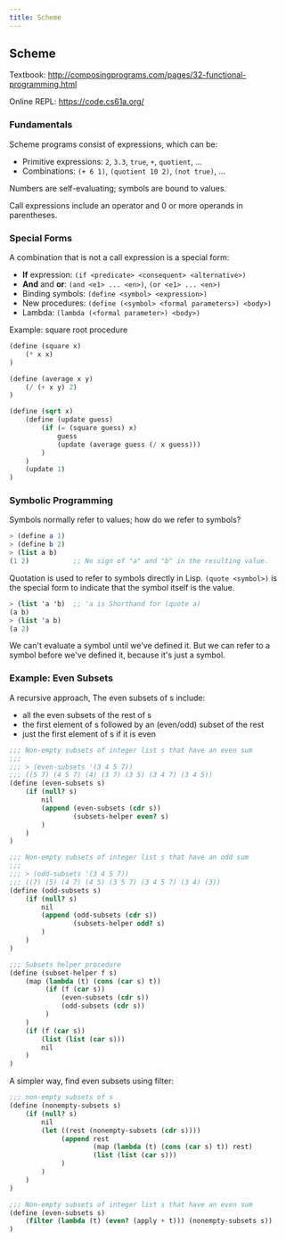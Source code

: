 ```yaml
---
title: Scheme
---
```


## Scheme

Textbook: http://composingprograms.com/pages/32-functional-programming.html

Online REPL: https://code.cs61a.org/

### Fundamentals

Scheme programs consist of expressions, which can be:

- Primitive expressions: `2`, `3.3`, `true`, `+`, `quotient`, ...
- Combinations: `(+ 6 1)`, `(quotient 10 2)`, `(not true)`, ...

Numbers are self-evaluating; symbols are bound to values.

Call expressions include an operator and 0 or more operands in parentheses.

### Special Forms

A combination that is not a call expression is a special form:

- **If** expression: `(if <predicate> <consequent> <alternative>)`
- **And** and **or**: `(and <e1> ... <en>)`, `(or <e1> ... <en>)`
- Binding symbols: `(define <symbol> <expression>)`
- New procedures: `(define (<symbol> <formal parameters>) <body>)`
- Lambda: `(lambda (<formal parameter>) <body>)`

Example: square root procedure

```scheme
(define (square x)
    (* x x)
)

(define (average x y)
    (/ (+ x y) 2)
)

(define (sqrt x)
    (define (update guess)
        (if (= (square guess) x)
            guess
            (update (average guess (/ x guess)))
        )
    )
    (update 1)
)
```

### Symbolic Programming

Symbols normally refer to values; how do we refer to symbols?

```scheme
> (define a 1)
> (define b 2)
> (list a b)
(1 2)           ;; No sign of "a" and "b" in the resulting value.
```

Quotation is used to refer to symbols directly in Lisp.
`(quote <symbol>)` is the special form to indicate that the symbol itself is the value.

```scheme
> (list 'a 'b)  ;; 'a is Shorthand for (quote a)
(a b)
> (list 'a b)
(a 2)
```

We can't evaluate a symbol until we've defined it.
But we can refer to a symbol before we've defined it, because it's just a symbol.

### Example: Even Subsets

A recursive approach, The even subsets of s include:

- all the even subsets of the rest of s
- the first element of s followed by an (even/odd) subset of the rest
- just the first element of s if it is even

```scheme
;;; Non-empty subsets of integer list s that have an even sum
;;;
;;; > (even-subsets '(3 4 5 7))
;;; ((5 7) (4 5 7) (4) (3 7) (3 5) (3 4 7) (3 4 5))
(define (even-subsets s)
    (if (null? s)
        nil
        (append (even-subsets (cdr s))
                (subsets-helper even? s)
        )
    )
)

;;; Non-empty subsets of integer list s that have an odd sum
;;;
;;; > (odd-subsets '(3 4 5 7))
;;; ((7) (5) (4 7) (4 5) (3 5 7) (3 4 5 7) (3 4) (3))
(define (odd-subsets s)
    (if (null? s)
        nil
        (append (odd-subsets (cdr s))
                (subsets-helper odd? s)
        )
    )
)

;;; Subsets helper procedure
(define (subset-helper f s)
    (map (lambda (t) (cons (car s) t))
         (if (f (car s))
             (even-subsets (cdr s))
             (odd-subsets (cdr s))
         )
    )
    (if (f (car s))
        (list (list (car s)))
        nil
    )
)
```

A simpler way, find even subsets using filter:

```scheme
;;; non-empty subsets of s
(define (nonempty-subsets s)
    (if (null? s)
        nil
        (let ((rest (nonempty-subsets (cdr s))))
             (append rest
                     (map (lambda (t) (cons (car s) t)) rest)
                     (list (list (car s)))
             )
        )
    )
)

;;; Non-empty subsets of integer list s that have an even sum
(define (even-subsets s)
    (filter (lambda (t) (even? (apply + t))) (nonempty-subsets s))
)
```
